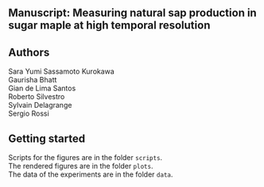 ## Manuscript: Measuring natural sap production in sugar maple at high temporal resolution

## Authors
Sara Yumi Sassamoto Kurokawa  
Gaurisha Bhatt  
Gian de Lima Santos  
Roberto Silvestro  
Sylvain Delagrange  
Sergio Rossi 

## Getting started  

Scripts for the figures are in the folder `scripts`.  
The rendered figures are in the folder `plots`.  
The data of the experiments are in the folder `data`.

